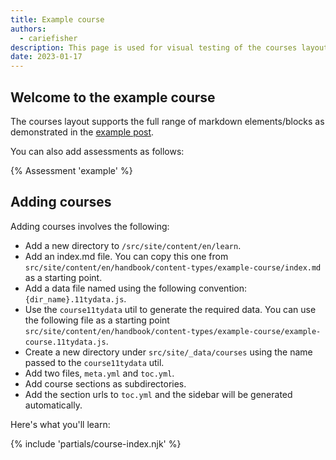 ```yaml
---
title: Example course
authors:
  - cariefisher
description: This page is used for visual testing of the courses layout and also showcases its capabilities
date: 2023-01-17
---
```


## Welcome to the example course

The courses layout supports the full range of markdown elements/blocks as demonstrated in
the [example post](/handbook/content-types/example-post).

You can also add assessments as follows:

{% Assessment 'example' %}

## Adding courses

Adding courses involves the following:

- Add a new directory to `/src/site/content/en/learn`.
- Add an index.md file. You can copy this one from `src/site/content/en/handbook/content-types/example-course/index.md` as a starting point.
- Add a data file named using the following convention: `{dir_name}.11tydata.js`.
- Use the `course11tydata` util to generate the required data. You can use the following file as a starting point `src/site/content/en/handbook/content-types/example-course/example-course.11tydata.js`.
- Create a new directory under `src/site/_data/courses` using the name passed to the `course11tydata` util.
- Add two files, `meta.yml` and `toc.yml`.
- Add course sections as subdirectories.
- Add the section urls to `toc.yml` and the sidebar will be generated automatically.

Here's what you'll learn:

{% include 'partials/course-index.njk' %}
